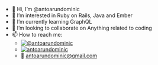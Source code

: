 - 👋 Hi, I’m @antoarundominic
- 👀 I’m interested in Ruby on Rails, Java and Ember
- 🌱 I’m currently learning GraphQL
- 💞️ I’m looking to collaborate on Anything related to coding
- 📫 How to reach me: 
  * [![@antoarundominic](https://img.shields.io/badge/Twitter-1DA1F2?style=for-the-badge&logo=twitter&logoColor=white)](https://twitter.com/antoarundominic)
  * [![antoarundominic](https://img.shields.io/badge/LinkedIn-0077B5?style=for-the-badge&logo=linkedin&logoColor=white)](https://www.linkedin.com/in/antoarundominic)
  * :email: antoarundominic@gmail.com

<!---
antoarundominic/antoarundominic is a ✨ special ✨ repository because its `README.md` (this file) appears on your GitHub profile.
You can click the Preview link to take a look at your changes.
--->
